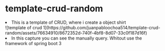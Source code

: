 # template-crud-random
<html>
  <head>
    <li>This is a template of CRUD, where i create a object shirt</li>
  </head>
  <body>
   ![template of crud 1](https://github.com/juanpabloochoa514/template-crud-random/assets/76634910/8672352d-740f-4bf8-8d07-33c0f187d16f)
    <li>In this capture you can see the manually query. Whitout use the framework of spring boot 3</li>
  </body>
</html>

